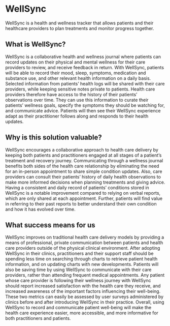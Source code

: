 # WellSync

WellSync is a health and wellness tracker that allows patients and their healthcare providers to plan treatments and monitor progress together.

## What is WellSync?
WellSync is a collaborative health and wellness journal where patients can record updates on their physical and mental wellness for their care providers to review, and receive feedback in return. With WellSync, patients will be able to record their mood, sleep, symptoms, medication and substance use, and other relevant health information on a daily basis. Selected information from patients’ health logs will be shared with their care providers, while keeping sensitive notes private to patients. Health care providers therefore have access to the history of their patients’ observations over time. They can use this information to curate their patients’ wellness goals, specify the symptoms they should be watching for, and communicate advice. Patients will then see their WellSync experience adapt as their practitioner follows along and responds to their health updates.

## Why is this solution valuable?
WellSync encourages a collaborative approach to health care delivery by keeping both patients and practitioners engaged at all stages of a patient’s treatment and recovery journey. Communicating through a wellness journal benefits both sides of the health care relationship by eliminating the need for an in-person appointment to share simple condition updates. Also, care providers can consult their patients’ history of daily health observations to make more informed decisions when planning treatments and giving advice. Having a consistent and daily record of patients’ conditions stored in WellSync is a notable improvement compared to relying on verbal reports, which are only shared at each appointment. Further, patients will find value in referring to their past reports to better understand their own condition and how it has evolved over time.

## What success means for us
WellSync improves on traditional health care delivery models by providing a means of professional, private communication between patients and health care providers outside of the physical clinical environment. After adopting WellSync in their clinics, practitioners and their support staff should be spending less time on searching through charts to retrieve patient health information, and on updating charts with new developments. Patients will also be saving time by using WellSync to communicate with their care providers, rather than attending frequent medical appointments. Any patient whose care provider is following their wellness journey with WellSync should report increased satisfaction with the health care they receive, and increased awareness of the important factors influencing their well-being. These two metrics can easily be assessed by user surveys administered by clinics before and after introducing WellSync in their practice. Overall, using WellSync to record and communicate patient well-being will make the health care experience easier, more accessible, and more informative for both practitioners and patients.
